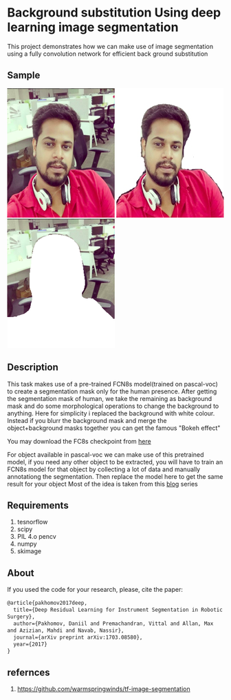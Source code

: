 # Background substitution Using deep learning image segmentation
This project demonstrates how we can make use of image segmentation using a fully convolution network for efficient back ground substitution

## Sample
![Example Results](ppp.png)
![Example Results](segmented.jpg)
![Example Results](background.png)

## Description

This task makes use of a pre-trained FCN8s model(trained on pascal-voc) to create a segmentation mask only for the human presence.
After getting the segmentation mask of human, we take the remaining as background mask and do some morphological operations to change the background to anything. Here for simplicity i replaced the background with white colour. Instead if you blurr the background mask and merge the object+background masks together you can get the famous "Bokeh effect"

You may download the FC8s checkpoint from [here](https://www.dropbox.com/s/7r6lnilgt78ljia/fcn_8s.tar.gz?dl=0)

For object available in pascal-voc we can make use of this pretrained model, if you need any other object to be extracted, you will have to train an FCN8s model for that object by collecting a lot of data and manually annotationg the segmentation. Then replace the model here to get the same result for your object
Most of the idea is taken from this [blog](http://warmspringwinds.github.io/tensorflow/tf-slim/2016/10/30/image-classification-and-segmentation-using-tensorflow-and-tf-slim/) series

## Requirements
1. tesnorflow
2. scipy
3. PIL
4.o pencv
5. numpy
6. skimage

## About
If you used the code for your research, please, cite the paper:

    @article{pakhomov2017deep,
      title={Deep Residual Learning for Instrument Segmentation in Robotic Surgery},
      author={Pakhomov, Daniil and Premachandran, Vittal and Allan, Max and Azizian, Mahdi and Navab, Nassir},
      journal={arXiv preprint arXiv:1703.08580},
      year={2017}
    }


## refernces
1. https://github.com/warmspringwinds/tf-image-segmentation

